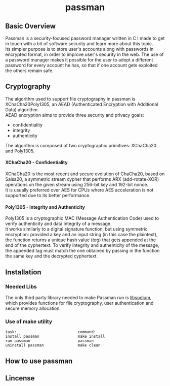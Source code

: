 <!-- maybe here should be put a logo -->

<h1 align="center">passman</h1>

<!-- maybe here should be put a logo -->

<!-- links and badges here -->

## Basic Overview

Passman is a security-focused password manager written in C I made to get in touch with  a bit of
software security and learn more about this topic.  
Its simpler purpose is to store user's accounts along with passwords in encrypted format, in order
to improve user's security in the web. The use of a password manager makes it possible for the user
to adopt a different password for every account he has, so that if one account gets exploited the
others remain safe.

## Cryptography

The algorithm used to support file cryptography in passman is XChaCha20Poly1305, an AEAD 
(Authenticated Encryption with Additional Data) algorithm.   
AEAD encryption aims to provide three security and privacy goals:  
- confidentiality  
- integrity  
- authenticity    

The algorithm is composed of two cryptographic primitives: XChaCha20 and Poly1305.

#### XChaCha20 - Confidentiality 

XChaCha20 is the most recent and secure evolution of ChaCha20, based on Salsa20, a symmetric stream 
cypher that performs ARX (add-rotate-XOR) operations on the given stream using 256-bit key and 192-bit 
nonce.   
It is usually preferred over AES for CPUs where AES acceleration is not supported due to its better
performance.

#### Poly1305 - Integrity and Authenticity

Poly1305 is a cryptographic MAC (Message Authentication Code) used to verify authenticity and data 
integrity of a message.  
It works similarly to a digital signature function, but using symmetric encryption: provided a key and 
an input string (in this case the plaintext), the function returns a unique hash value (*tag*) that gets 
appended at the end of the cyphertext. To verify integrity and authenticity of the message, the appended 
tag must match the one obtained by passing in the function the same key and the decrypted cyphertext.  

## Installation

### Needed Libs

The only third party library needed to make Passman run is [libsodium](https://doc.libsodium.org/installation),
which provides functions for file cryptography, user authentication and secure memory allocation.

### Use of make utility

```
task:                           command:
install passman                 make install
run passman                     passman
uninstall passman               make clean
```

## How to use passman

## Lincense
